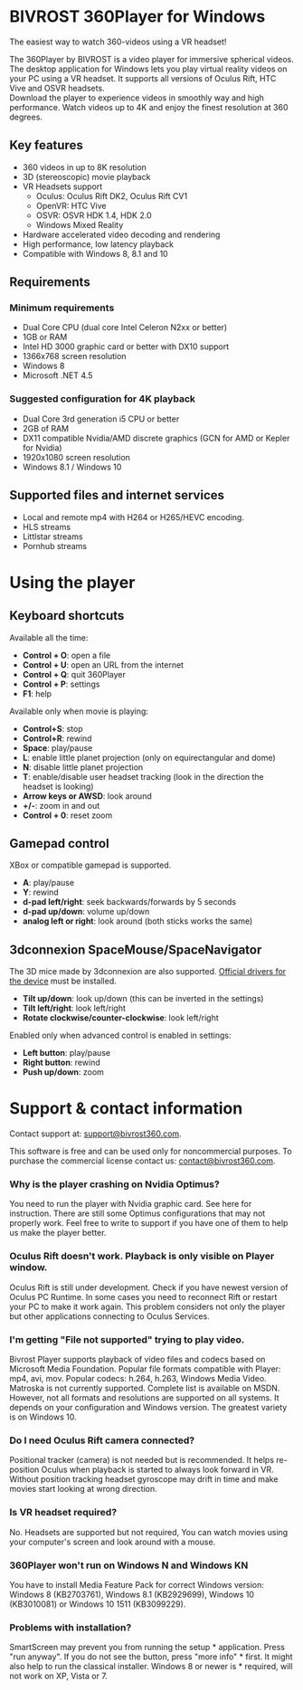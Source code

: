 BIVROST 360Player for Windows
=============================

The easiest way to watch 360-videos using a VR headset!

The 360Player by BIVROST is a video player for immersive spherical videos. The desktop application for Windows lets you play virtual reality videos on your PC using a VR headset. It supports all versions of Oculus Rift, HTC Vive and OSVR headsets.  
Download the player to experience videos in smoothly way and high performance. Watch videos up to 4K and enjoy the finest resolution at 360 degrees.


Key features
------------

* 360 videos in up to 8K resolution
* 3D (stereoscopic) movie playback
* VR Headsets support
  * Oculus: Oculus Rift DK2, Oculus Rift CV1
  * OpenVR: HTC Vive
  * OSVR: OSVR HDK 1.4, HDK 2.0
  * Windows Mixed Reality
* Hardware accelerated video decoding and rendering
* High performance, low latency playback
* Compatible with Windows 8, 8.1 and 10


Requirements
------------

### Minimum requirements
* Dual Core CPU (dual core Intel Celeron N2xx or better)
* 1GB or RAM
* Intel HD 3000 graphic card or better with DX10 support
* 1366x768 screen resolution
* Windows 8
* Microsoft .NET 4.5


### Suggested configuration for 4K playback
* Dual Core 3rd generation i5 CPU or better
* 2GB of RAM
* DX11 compatible Nvidia/AMD discrete graphics (GCN for AMD or Kepler for Nvidia)
* 1920x1080 screen resolution
* Windows 8.1 / Windows 10



Supported files and internet services
-------------------------------------
* Local and remote mp4 with H264 or H265/HEVC encoding.
* HLS streams
* Littlstar streams
* Pornhub streams


Using the player
================

Keyboard shortcuts
------------------

Available all the time:

* **Control + O**: open a file
* **Control + U**: open an URL from the internet
* **Control + Q**: quit 360Player
* **Control + P**: settings
* **F1**: help

Available only when movie is playing:

* **Control+S**: stop
* **Control+R**: rewind
* **Space**: play/pause
* **L**: enable little planet projection (only on equirectangular and dome)
* **N**: disable little planet projection
* **T**: enable/disable user headset tracking (look in the direction the headset is looking)
* **Arrow keys or AWSD**: look around
* **+/-**: zoom in and out
* **Control + 0**: reset zoom

Gamepad control
---------------

XBox or compatible gamepad is supported.

* **A**: play/pause
* **Y**: rewind
* **d-pad left/right**: seek backwards/forwards by 5 seconds
* **d-pad up/down**: volume up/down
* **analog left or right**: look around (both sticks works the same)


3dconnexion SpaceMouse/SpaceNavigator
-------------------------------------

The 3D mice made by 3dconnexion are also supported. 
[Official drivers for the device](http://www.3dconnexion.pl/service/drivers.html) must be installed.

* **Tilt up/down**: look up/down (this can be inverted in the settings)
* **Tilt left/right**: look left/right
* **Rotate clockwise/counter-clockwise**: look left/right

Enabled only when advanced control is enabled in settings:

* **Left button**: play/pause
* **Right button**: rewind
* **Push up/down**: zoom



Support & contact information
=============================

Contact support at: support@bivrost360.com.

This software is free and can be used only for noncommercial purposes. To purchase the commercial license contact us: contact@bivrost360.com.

### Why is the player crashing on Nvidia Optimus?
You need to run the player with Nvidia graphic card. See here for instruction. There are still some Optimus configurations that may not properly work. Feel free to write to support if you have one of them to help us make the player better.

### Oculus Rift doesn't work. Playback is only visible on Player window.
Oculus Rift is still under development. Check if you have newest version of Oculus PC Runtime. In some cases you need to reconnect Rift or restart your PC to make it work again. This problem considers not only the player but other applications connecting to Oculus Services.

### I'm getting "File not supported" trying to play video.
Bivrost Player supports playback of video files and codecs based on Microsoft Media Foundation. Popular file formats compatible with Player: mp4, avi, mov. Popular codecs: h.264, h.263, Windows Media Video. Matroska is not currently supported. Complete list is available on MSDN.  
 However, not all formats and resolutions are supported on all systems. It depends on your configuration and Windows version. The greatest variety is on Windows 10.

### Do I need Oculus Rift camera connected?
Positional tracker (camera) is not needed but is recommended. It helps re-position Oculus when playback is started to always look forward in VR. Without position tracking headset gyroscope may drift in time and make movies start looking at wrong direction.

### Is VR headset required?
No. Headsets are supported but not required, You can watch movies using your computer's screen and look around with a mouse.

### 360Player won't run on Windows N and Windows KN
You have to install Media Feature Pack for correct Windows version: Windows 8 (KB2703761), Windows 8.1 (KB2929699), Windows 10 (KB3010081) or Windows 10 1511 (KB3099229).

### Problems with installation? 
SmartScreen may prevent you from running the setup * application. Press "run anyway". If you do not see the button, press "more info" * first. It might also help to run the classical installer. Windows 8 or newer is * required, will not work on XP, Vista or 7.
